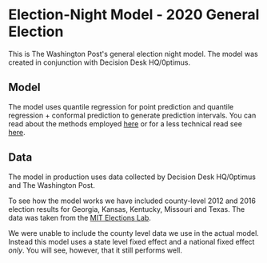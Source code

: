 # Election-Night Model - 2020 General Election

This is The Washington Post's general election night model. The model was created in conjunction with Decision Desk HQ/0ptimus.

## Model

The model uses quantile regression for point prediction and quantile regression + conformal prediction to generate prediction intervals. You can read about the methods employed [here](https://elex-models-prod.s3.amazonaws.com/2020-general/write-up/election_model_writeup.pdf) or for a less technical read see [here](https://washpost.engineering/2020/10/22/how-the-washington-post-estimates-outstanding-votes-for-the-2020-presidential-election/). 

## Data

The model in production uses data collected by Decision Desk HQ/0ptimus and The Washington Post. 

To see how the model works we have included county-level 2012 and 2016 election results for Georgia, Kansas, Kentucky, Missouri and Texas. The data was taken from the [MIT Elections Lab](https://dataverse.harvard.edu/dataset.xhtml?persistentId=doi:10.7910/DVN/VOQCHQ).

We were unable to include the county level data we use in the actual model. Instead this model uses a state level fixed effect and a national fixed effect *only*. You will see, however, that it still performs well.
